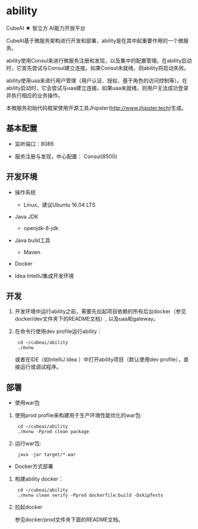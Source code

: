 # ability

CubeAI ★ 智立方 AI能力开放平台


CubeAI基于微服务架构进行开发和部署，ability是在其中起重要作用的一个微服务。

ability使用Consul来进行微服务注册和发现，以及集中的配置管理。在ability启动时，它首先尝试与Consul建立连接。如果Consul未就绪，则ability将启动失败。

ability使用uaa来进行用户管理（用户认证、授权、基于角色的访问控制等）。在ability启动时，它会尝试与uaa建立连接。如果uaa未就绪，则用户无法成功登录并执行相应的业务操作。

本微服务初始代码框架使用开源工具Jhipster(http://www.jhipster.tech)生成。

## 基本配置

- 监听端口：8086

- 服务注册与发现，中心配置： Consul(8500)
    
## 开发环境


- 操作系统

    - Linux，建议Ubuntu 16.04 LTS
    
- Java JDK

    - openjdk-8-jdk

    
- Java build工具

    - Maven
        
- Docker

- Idea IntelliJ集成开发环境
            

## 开发

1. 开发环境中运行ability之前，需要先拉起项目依赖的所有后台docker（参见docker/dev文件夹下的README文档）, 以及uaa和gateway。

2. 在命令行使用dev profile运行ability：

        cd ~/cubeai/ability
        ./mvnw
        
   或者在IDE（如IntelliJ Idea ）中打开ability项目（默认使用dev profile），直接运行或调试程序。
   

## 部署

- 使用war包

1. 使用prod profile来构建用于生产环境性能优化的war包:

        cd ~/cubeai/ability
        ./mvnw -Pprod clean package

2. 运行war包:

        java -jar target/*.war
        
- Docker方式部署

1. 构建ability docker：

        cd ~/cubeai/ability
        ./mvnw clean verify -Pprod dockerfile:build -DskipTests
        
2. 拉起docker

    参见docker/prod文件夹下面的README文档。

